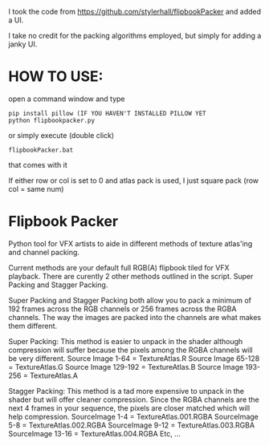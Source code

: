 I took the code from https://github.com/stylerhall/flipbookPacker and added a UI.

I take no credit for the packing algorithms employed, but simply for adding a janky UI.

# HOW TO USE: 
open a command window and type
```
pip install pillow (IF YOU HAVEN'T INSTALLED PILLOW YET
python flipbookpacker.py
```
or simply execute (double click)
```
flipbookPacker.bat
```
that comes with it

If either row or col is set to 0 and atlas pack is used, I just square pack (row col = same num)

# Flipbook Packer
Python tool for VFX artists to aide in different methods of texture atlas'ing and channel packing.

Current methods are your default full RGB(A) flipbook tiled for VFX playback. There are curently 2 other methods outlined in the script. Super Packing and Stagger Packing.

Super Packing and Stagger Packing both allow you to pack a minimum of 192 frames across the RGB channels or 256 frames across the RGBA channels. The way the images are packed into the channels are what makes them different.

Super Packing:
This method is easier to unpack in the shader although compression will suffer because the pixels among the RGBA channels will be very different.
Source Image 1-64    = TextureAtlas.R
Source Image 65-128  = TextureAtlas.G
Source Image 129-192 = TextureAtlas.B
Source Image 193-256 = TextureAtlas.A

Stagger Packing:
This method is a tad more expensive to unpack in the shader but will offer cleaner compression. Since the RGBA channels are the next 4 frames in your sequence, the pixels are closer matched which will help compression.
SourceImage 1-4   = TextureAtlas.001.RGBA
SourceImage 5-8   = TextureAtlas.002.RGBA
SourceImage 9-12  = TextureAtlas.003.RGBA
SourceImage 13-16 = TextureAtlas.004.RGBA
Etc, ...
